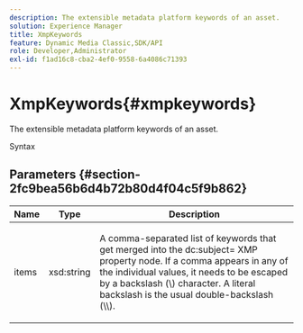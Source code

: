 ```yaml
---
description: The extensible metadata platform keywords of an asset.
solution: Experience Manager
title: XmpKeywords
feature: Dynamic Media Classic,SDK/API
role: Developer,Administrator
exl-id: f1ad16c8-cba2-4ef0-9558-6a4086c71393
---
```

# XmpKeywords{#xmpkeywords}

The extensible metadata platform keywords of an asset.

 Syntax 

## Parameters {#section-2fc9bea56b6d4b72b80d4f04c5f9b862}

<table id="table_04100BB8ABD84EF68B0A7CE3AD946414"> 
 <thead> 
  <tr> 
   <th colname="col1" class="entry"> Name </th> 
   <th colname="col2" class="entry"> Type </th> 
   <th colname="col3" class="entry"> Description </th> 
  </tr> 
 </thead>
 <tbody> 
  <tr> 
   <td colname="col1"> <span class="codeph"> <span class="varname"> items</span> </span> </td> 
   <td colname="col2"> <span class="codeph"> xsd:string</span> </td> 
   <td colname="col3"> <p>A comma-separated list of keywords that get merged into the <span class="codeph"> dc:subject=</span> XMP property node. If a comma appears in any of the individual values, it needs to be escaped by a backslash (\) character. A literal backslash is the usual double-backslash (\\). </p> </td> 
  </tr> 
 </tbody> 
</table>
